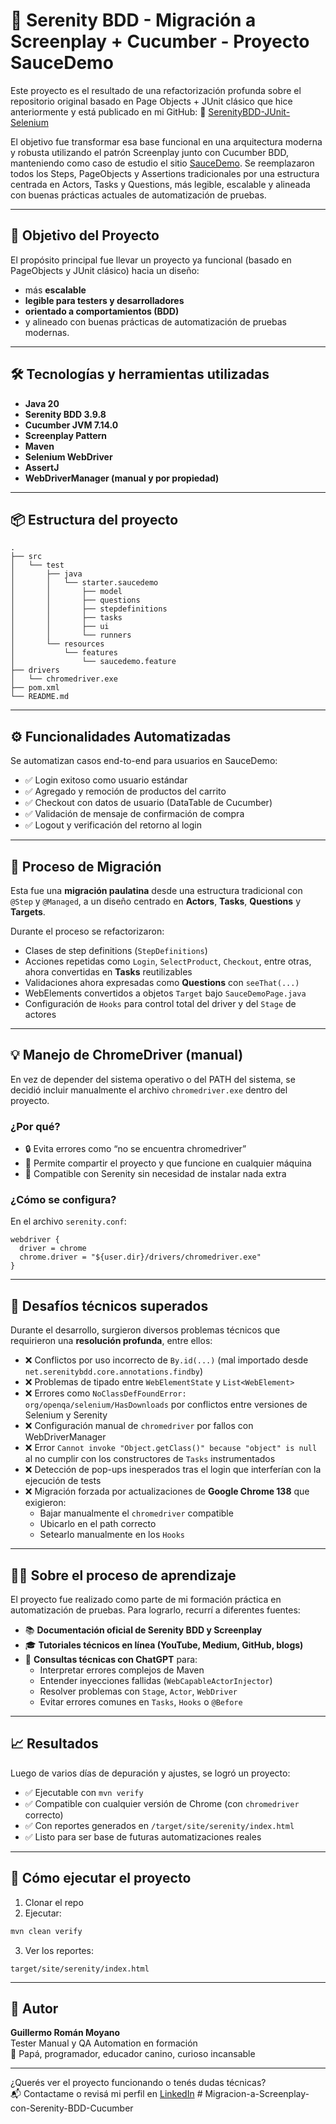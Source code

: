 
# 🛒 Serenity BDD - Migración a Screenplay + Cucumber - Proyecto SauceDemo

Este proyecto es el resultado de una refactorización profunda sobre el repositorio original basado en Page Objects + JUnit clásico que hice anteriormente y está publicado en mi GitHub:
🔗 [SerenityBDD-JUnit-Selenium](https://github.com/guillermoyano/SerenityBDD-JUnit-Selenium) 

El objetivo fue transformar esa base funcional en una arquitectura moderna y robusta utilizando el patrón Screenplay junto con Cucumber BDD, manteniendo como caso de estudio el sitio [SauceDemo](https://www.saucedemo.com/).
Se reemplazaron todos los Steps, PageObjects y Assertions tradicionales por una estructura centrada en Actors, Tasks y Questions, más legible, escalable y alineada con buenas prácticas actuales de automatización de pruebas.

---

## 🚀 Objetivo del Proyecto

El propósito principal fue llevar un proyecto ya funcional (basado en PageObjects y JUnit clásico) hacia un diseño:

- más **escalable**
- **legible para testers y desarrolladores**
- **orientado a comportamientos (BDD)**
- y alineado con buenas prácticas de automatización de pruebas modernas.

---

## 🛠️ Tecnologías y herramientas utilizadas

- **Java 20**
- **Serenity BDD 3.9.8**
- **Cucumber JVM 7.14.0**
- **Screenplay Pattern**
- **Maven**
- **Selenium WebDriver**
- **AssertJ**
- **WebDriverManager (manual y por propiedad)**

---

## 📦 Estructura del proyecto

```
.
├── src
│   └── test
│       ├── java
│       │   └── starter.saucedemo
│       │       ├── model
│       │       ├── questions
│       │       ├── stepdefinitions
│       │       ├── tasks
│       │       ├── ui
│       │       └── runners
│       └── resources
│           └── features
│               └── saucedemo.feature
├── drivers
│   └── chromedriver.exe
├── pom.xml
└── README.md
```

---

## ⚙️ Funcionalidades Automatizadas

Se automatizan casos end-to-end para usuarios en SauceDemo:

- ✅ Login exitoso como usuario estándar
- ✅ Agregado y remoción de productos del carrito
- ✅ Checkout con datos de usuario (DataTable de Cucumber)
- ✅ Validación de mensaje de confirmación de compra
- ✅ Logout y verificación del retorno al login

---

## 🔁 Proceso de Migración

Esta fue una **migración paulatina** desde una estructura tradicional con `@Step` y `@Managed`, a un diseño centrado en **Actors**, **Tasks**, **Questions** y **Targets**.

Durante el proceso se refactorizaron:

- Clases de step definitions (`StepDefinitions`)
- Acciones repetidas como `Login`, `SelectProduct`, `Checkout`, entre otras, ahora convertidas en **Tasks** reutilizables
- Validaciones ahora expresadas como **Questions** con `seeThat(...)`
- WebElements convertidos a objetos `Target` bajo `SauceDemoPage.java`
- Configuración de `Hooks` para control total del driver y del `Stage` de actores

---

## 💡 Manejo de ChromeDriver (manual)

En vez de depender del sistema operativo o del PATH del sistema, se decidió incluir manualmente el archivo `chromedriver.exe` dentro del proyecto.

### ¿Por qué?

- 🔒 Evita errores como “no se encuentra chromedriver”
- 🔁 Permite compartir el proyecto y que funcione en cualquier máquina
- 🧩 Compatible con Serenity sin necesidad de instalar nada extra

### ¿Cómo se configura?

En el archivo `serenity.conf`:

```hocon
webdriver {
  driver = chrome
  chrome.driver = "${user.dir}/drivers/chromedriver.exe"
}
```

---

## 📌 Desafíos técnicos superados

Durante el desarrollo, surgieron diversos problemas técnicos que requirieron una **resolución profunda**, entre ellos:

- ❌ Conflictos por uso incorrecto de `By.id(...)` (mal importado desde `net.serenitybdd.core.annotations.findby`)
- ❌ Problemas de tipado entre `WebElementState` y `List<WebElement>`
- ❌ Errores como `NoClassDefFoundError: org/openqa/selenium/HasDownloads` por conflictos entre versiones de Selenium y Serenity
- ❌ Configuración manual de `chromedriver` por fallos con WebDriverManager
- ❌ Error `Cannot invoke "Object.getClass()" because "object" is null` al no cumplir con los constructores de `Tasks` instrumentados
- ❌ Detección de pop-ups inesperados tras el login que interferían con la ejecución de tests
- ❌ Migración forzada por actualizaciones de **Google Chrome 138** que exigieron:
    - Bajar manualmente el `chromedriver` compatible
    - Ubicarlo en el path correcto
    - Setearlo manualmente en los `Hooks`

---

## 👨‍💻 Sobre el proceso de aprendizaje

El proyecto fue realizado como parte de mi formación práctica en automatización de pruebas. Para lograrlo, recurrí a diferentes fuentes:

- 📚 **Documentación oficial de Serenity BDD y Screenplay**
- 🎓 **Tutoriales técnicos en línea (YouTube, Medium, GitHub, blogs)**
- 🤖 **Consultas técnicas con ChatGPT** para:
    - Interpretar errores complejos de Maven
    - Entender inyecciones fallidas (`WebCapableActorInjector`)
    - Resolver problemas con `Stage`, `Actor`, `WebDriver`
    - Evitar errores comunes en `Tasks`, `Hooks` o `@Before`

---

## 📈 Resultados

Luego de varios días de depuración y ajustes, se logró un proyecto:

- ✅ Ejecutable con `mvn verify`
- ✅ Compatible con cualquier versión de Chrome (con `chromedriver` correcto)
- ✅ Con reportes generados en `/target/site/serenity/index.html`
- ✅ Listo para ser base de futuras automatizaciones reales

---

## 🧪 Cómo ejecutar el proyecto

1. Clonar el repo
2. Ejecutar:

```bash
mvn clean verify
```

3. Ver los reportes:

```
target/site/serenity/index.html
```

---

## 👤 Autor

**Guillermo Román Moyano**  
Tester Manual y QA Automation en formación  
🐶 Papá, programador, educador canino, curioso incansable

---

¿Querés ver el proyecto funcionando o tenés dudas técnicas?  
📬 Contactame o revisá mi perfil en [LinkedIn](https://linkedin.com)
#   M i g r a c i o n - a - S c r e e n p l a y - c o n - S e r e n i t y - B D D - C u c u m b e r  
 